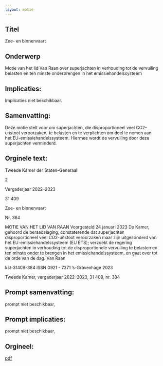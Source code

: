 ```yaml
---
layout: motie
---
```

## Titel
Zee- en binnenvaart
## Onderwerp
Motie van het lid Van Raan over superjachten in verhouding tot de vervuiling belasten en ten minste onderbrengen in het emissiehandelssysteem 
## Implicaties:
Implicaties niet beschikbaar.
## Samenvatting:

Deze motie stelt voor om superjachten, die disproportioneel veel CO2-uitstoot veroorzaken, te belasten en te verplichten om deel te nemen aan het EU-emissiehandelssysteem. Hiermee wordt de vervuiling door deze superjachten verminderd.
## Orginele text:


Tweede Kamer der Staten-Generaal

2

Vergaderjaar 2022–2023

31 409

Zee- en binnenvaart

Nr. 384

MOTIE VAN HET LID VAN RAAN
Voorgesteld 24 januari 2023
De Kamer,
gehoord de beraadslaging,
constaterende dat superjachten disproportioneel veel CO2-uitstoot
veroorzaken maar zijn uitgezonderd van het EU-emissiehandelssysteem
(EU ETS);
verzoekt de regering superjachten in verhouding tot de disproportionele
vervuiling te belasten en ten minste onder te brengen in het emissiehandelssysteem,
en gaat over tot de orde van de dag.
Van Raan

kst-31409-384
ISSN 0921 - 7371
’s-Gravenhage 2023

Tweede Kamer, vergaderjaar 2022–2023, 31 409, nr. 384


## Prompt samenvatting:
prompt niet beschikbaar,

## Prompt implicaties:
prompt niet beschikbaar,
## Orgineel:
[pdf](https://gegevensmagazijn.tweedekamer.nl/OData/v4/2.0/Document(305ac0e3-581d-4995-b073-2528d5ee9399)/resource)
